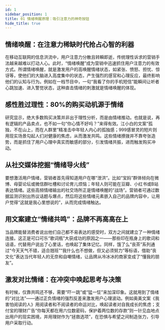```yaml
---
id: 1
sidebar_position: 1
title: 01 情绪唤醒原理：吸引注意力的神奇按钮
hide_title: true
---
```


## 情绪唤醒：在注意力稀缺时代抢占心智的利器
在移动互联网的信息洪流中，用户注意力分散且转瞬即逝，传统理性诉求的营销手法越来越难以打动人心。此时，“情绪唤醒”成为营销中迅速抓住用户注意力的有效方式。所谓情绪唤醒，就是激发用户的高唤醒情绪状态，如紧张、愤怒、担忧、惊讶等，使他们的大脑进入高度集中的状态，产生强烈的感官和心理反应，最终影响他们的认知与行为。例如在一档节目中，一句“我看了你的手机短信”能瞬间让听者心跳加速、进入警觉状态，这种直击情绪的刺激就是情绪唤醒的体现。

## 感性胜过理性：80%的购买动机源于情绪
研究显示，绝大多数购买决策并非出于理性分析，而是由情绪推动。也就是说，再有逻辑的产品卖点，也不如一句“你心情不好吗？”来得有效。江小白的文案“孤独，不在山上，而在人群里”精准击中年轻人内心的孤独感；999感冒灵的短片则用现实场景勾起人们对健康的焦虑，从而激发共鸣。这些情绪撩拨并不靠夸张造势，而是抓住了用户心理中真实而敏感的部分，引发情绪共振，进而触发购买冲动。
## 从社交媒体挖掘“情绪导火线”
要想激活用户情绪，营销者首先得知道用户在哪“泄洪”。比如“宝妈”群体倾向在微博、母婴论坛或微信群吐槽和讨论育儿烦恼；年轻人则可能在豆瓣、小红书或B站表达情绪。这些高频情绪输出的社交场所正是情绪唤醒的“战场”。营销者可通过数据监测识别出热议话题与爆点，然后将这些情绪元素嵌入自己的品牌内容中，让用户觉得“这就是我心里想说的”，从而完成情绪触达。
## 用文案建立“情绪共鸣”：品牌不再高高在上
当品牌能替消费者说出他们自己都不易表达的感受时，双方之间就建立了一种情绪连接。这正是可口可乐“歌词瓶”大获成功的原因之一——那些印在瓶身上的歌词和话语，代替用户说出了心里话，也唤起了集体记忆。同样，饿了么“丧茶”系列通过“今天天气不错，适合翘班”“我什么也不想做，但又必须努力”等标语，借助“丧文化”表达当代年轻人的无奈和自嘲情绪，让品牌从冷冰冰的商家变成了“懂我的朋友”。
## 激发对比情绪：在冲突中唤起思考与决策
有时候，仅靠共鸣还不够，需要“吓一跳”或“猛一怔”来加深印象。这就用到了情绪的“对比法”——通过正负情绪的强烈反差来激发用户心理波动。例如奥美文案《我害怕阅读的人》用阅读者和不阅读者的命运对比，唤起读者对自我成长的焦虑；支付宝的理财广告“你每天都在用六位数密码，保护着两位数的存款”则一针见血地点出用户的现实困境，并用理财作为“拯救选项”，在恐惧与希望之间制造张力，引导用户采取行动。
